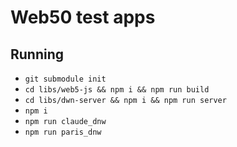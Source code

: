# Web50 test apps

## Running

- `git submodule init`
- `cd libs/web5-js && npm i && npm run build`
- `cd libs/dwn-server && npm i && npm run server`
- `npm i`
- `npm run claude_dnw`
- `npm run paris_dnw`
